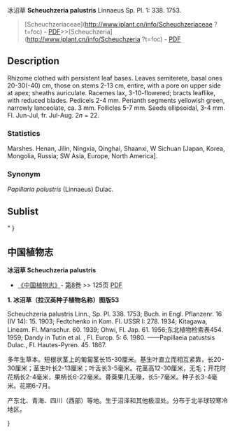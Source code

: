 冰沼草 **Scheuchzeria palustris** Linnaeus Sp. Pl. 1: 338. 1753.

> [Scheuchzeriaceae](http://www.iplant.cn/info/Scheuchzeriaceae ?t=foc) - [PDF](http://iplant.cn/foc/pdf/Scheuchzeriaceae.pdf)>>[Scheuchzeria](http://www.iplant.cn/info/Scheuchzeria ?t=foc) - [PDF](http://www.iplant.cn/foc/pdf/Scheuchzeria.pdf)

## Description

Rhizome clothed with persistent leaf bases. Leaves semiterete, basal ones 20-30(-40) cm, those on stems 2-13 cm, entire, with a pore on upper side at apex; sheaths auriculate. Racemes lax, 3-10-flowered; bracts leaflike, with reduced blades. Pedicels 2-4 mm. Perianth segments yellowish green, narrowly lanceolate, ca. 3 mm. Follicles 5-7 mm. Seeds ellipsoidal, 3-4 mm. Fl. Jun-Jul, fr. Jul-Aug. 2*n* = 22.

### Statistics
Marshes. Henan, Jilin, Ningxia, Qinghai, Shaanxi, W Sichuan [Japan, Korea, Mongolia, Russia; SW Asia, Europe, North America].

### Synonym
*Papillaria palustris* (Linnaeus) Dulac.

## Sublist
"
}
## 中国植物志

**冰沼草 Scheuchzeria palustris**

* [《中国植物志》](http://www.iplant.cn/frps)- [第8卷](http://www.iplant.cn/frps/vol/8) >> 125页 [PDF](http://www.iplant.cn/frps/pdf/8/125.pdf)

**1. 冰沼草（拉汉英种子植物名称）图版53**

Scheuchzeria palustris Linn., Sp. Pl. 338. 1753; Buch. in Engl. Pflanzenr. 16 (IV 14): 15. 1903; Fedtchenko in Kom. Fl. USSR I: 278. 1934; Kitagawa, Lineam. Fl. Manschur. 60. 1939; Ohwi, Fl. Jap. 61. 1956;东北植物检索表454. 1959; Dandy in Tutin et al. , Fl. Europ. 5: 6. 1980. ——Papillaeia patustsis Dulac., Fl. Hautes-Pyren. 45. 1867.

多年生草本。短根状茎上的匍匐茎长15-30厘米。基生叶直立而相互紧靠，长20-30厘米；茎生叶长2-13厘米；叶舌长3-5毫米。花茎高12-30厘米，无毛；开花时花柄长2-4毫米，果柄长6-22毫米。蓇葖果几无喙，长5-7毫米。种子长3-4毫米。花期6-7月。

产东北、青海、四川（西部）等地。生于沼泽和其他极湿处。分布于北半球较寒冷地区。

}